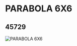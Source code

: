 # PARABOLA 6X6
## 45729
![PARABOLA 6X6](https://lc-www-live-s.legocdn.com/media/bricks/5/2/4190263.jpg)